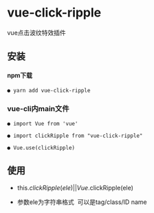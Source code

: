 # vue-click-ripple
vue点击波纹特效插件


## 安装

#### npm下载
`````
● yarn add vue-click-ripple
`````
### vue-cli内main文件

``````
● import Vue from 'vue'

● import clickRipple from "vue-click-ripple"

● Vue.use(clickRipple)
````````````````

## 使用

* this.$clickRipple(ele)  ||  Vue.$clickRipple(ele)

* 参数ele为字符串格式  可以是tag/class/ID name
